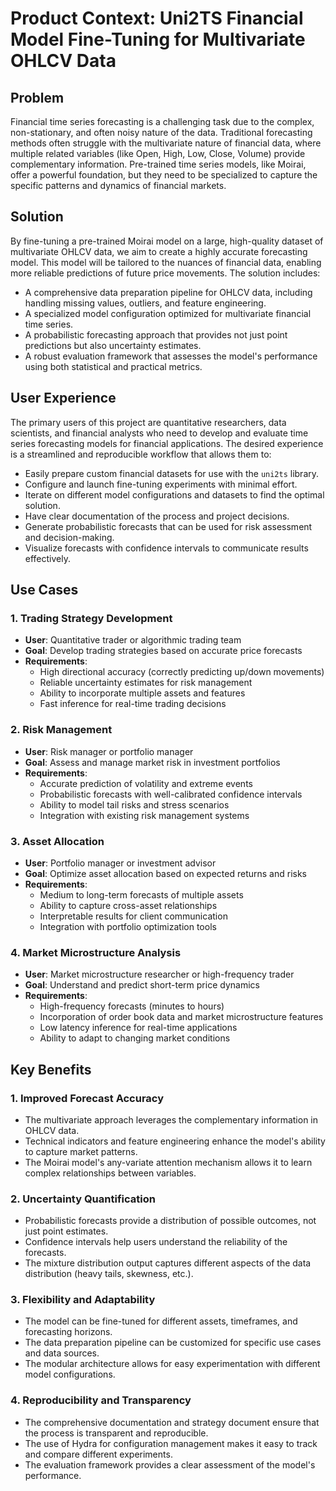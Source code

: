 # Product Context: Uni2TS Financial Model Fine-Tuning for Multivariate OHLCV Data

## Problem
Financial time series forecasting is a challenging task due to the complex, non-stationary, and often noisy nature of the data. Traditional forecasting methods often struggle with the multivariate nature of financial data, where multiple related variables (like Open, High, Low, Close, Volume) provide complementary information. Pre-trained time series models, like Moirai, offer a powerful foundation, but they need to be specialized to capture the specific patterns and dynamics of financial markets.

## Solution
By fine-tuning a pre-trained Moirai model on a large, high-quality dataset of multivariate OHLCV data, we aim to create a highly accurate forecasting model. This model will be tailored to the nuances of financial data, enabling more reliable predictions of future price movements. The solution includes:

- A comprehensive data preparation pipeline for OHLCV data, including handling missing values, outliers, and feature engineering.
- A specialized model configuration optimized for multivariate financial time series.
- A probabilistic forecasting approach that provides not just point predictions but also uncertainty estimates.
- A robust evaluation framework that assesses the model's performance using both statistical and practical metrics.

## User Experience
The primary users of this project are quantitative researchers, data scientists, and financial analysts who need to develop and evaluate time series forecasting models for financial applications. The desired experience is a streamlined and reproducible workflow that allows them to:

- Easily prepare custom financial datasets for use with the `uni2ts` library.
- Configure and launch fine-tuning experiments with minimal effort.
- Iterate on different model configurations and datasets to find the optimal solution.
- Have clear documentation of the process and project decisions.
- Generate probabilistic forecasts that can be used for risk assessment and decision-making.
- Visualize forecasts with confidence intervals to communicate results effectively.

## Use Cases

### 1. Trading Strategy Development
- **User**: Quantitative trader or algorithmic trading team
- **Goal**: Develop trading strategies based on accurate price forecasts
- **Requirements**:
  - High directional accuracy (correctly predicting up/down movements)
  - Reliable uncertainty estimates for risk management
  - Ability to incorporate multiple assets and features
  - Fast inference for real-time trading decisions

### 2. Risk Management
- **User**: Risk manager or portfolio manager
- **Goal**: Assess and manage market risk in investment portfolios
- **Requirements**:
  - Accurate prediction of volatility and extreme events
  - Probabilistic forecasts with well-calibrated confidence intervals
  - Ability to model tail risks and stress scenarios
  - Integration with existing risk management systems

### 3. Asset Allocation
- **User**: Portfolio manager or investment advisor
- **Goal**: Optimize asset allocation based on expected returns and risks
- **Requirements**:
  - Medium to long-term forecasts of multiple assets
  - Ability to capture cross-asset relationships
  - Interpretable results for client communication
  - Integration with portfolio optimization tools

### 4. Market Microstructure Analysis
- **User**: Market microstructure researcher or high-frequency trader
- **Goal**: Understand and predict short-term price dynamics
- **Requirements**:
  - High-frequency forecasts (minutes to hours)
  - Incorporation of order book data and market microstructure features
  - Low latency inference for real-time applications
  - Ability to adapt to changing market conditions

## Key Benefits

### 1. Improved Forecast Accuracy
- The multivariate approach leverages the complementary information in OHLCV data.
- Technical indicators and feature engineering enhance the model's ability to capture market patterns.
- The Moirai model's any-variate attention mechanism allows it to learn complex relationships between variables.

### 2. Uncertainty Quantification
- Probabilistic forecasts provide a distribution of possible outcomes, not just point estimates.
- Confidence intervals help users understand the reliability of the forecasts.
- The mixture distribution output captures different aspects of the data distribution (heavy tails, skewness, etc.).

### 3. Flexibility and Adaptability
- The model can be fine-tuned for different assets, timeframes, and forecasting horizons.
- The data preparation pipeline can be customized for specific use cases and data sources.
- The modular architecture allows for easy experimentation with different model configurations.

### 4. Reproducibility and Transparency
- The comprehensive documentation and strategy document ensure that the process is transparent and reproducible.
- The use of Hydra for configuration management makes it easy to track and compare different experiments.
- The evaluation framework provides a clear assessment of the model's performance.
